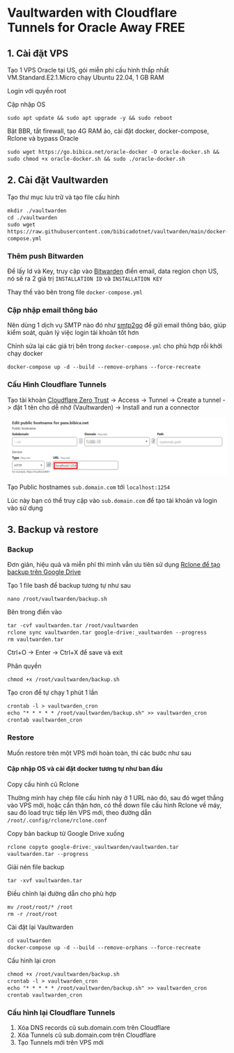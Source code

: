 # Vaultwarden with Cloudflare Tunnels for Oracle Away FREE
## 1. Cài đặt VPS
Tạo 1 VPS Oracle tại US, gói miễn phí cấu hình thấp nhất VM.Standard.E2.1.Micro chạy Ubuntu 22.04, 1 GB RAM

Login với quyền root

Cập nhập OS
```
sudo apt update && sudo apt upgrade -y && sudo reboot
```
Bật BBR, tắt firewall, tạo 4G RAM ảo, cài đặt docker, docker-compose, Rclone và bypass Oracle
```
sudo wget https://go.bibica.net/oracle-docker -O oracle-docker.sh && sudo chmod +x oracle-docker.sh && sudo ./oracle-docker.sh
```
## 2. Cài đặt Vaultwarden
Tạo thư mục lưu trữ và tạo file cấu hình
```
mkdir ./vaultwarden
cd ./vaultwarden
sudo wget https://raw.githubusercontent.com/bibicadotnet/vaultwarden/main/docker-compose.yml
```
### Thêm push Bitwarden
Để lấy Id và Key, truy cập vào [Bitwarden](https://bitwarden.com/host/) điền email, data region chọn US, nó sẽ ra 2 giá trị `INSTALLATION ID` và `INSTALLATION KEY`

Thay thế vào bên trong file `docker-compose.yml`

### Cập nhập email thông báo
Nên dùng 1 dịch vụ SMTP nào đó như [smtp2go](https://www.smtp2go.com/) để gửi email thông báo, giúp kiểm soát, quản lý việc login tài khoản tốt hơn

Chỉnh sửa lại các giá trị bên trong `docker-compose.yml` cho phù hợp rồi khởi chạy docker
```
docker-compose up -d --build --remove-orphans --force-recreate
```
### Cấu Hình Cloudflare Tunnels
Tạo tài khoản [Cloudflare Zero Trust](https://one.dash.cloudflare.com/) -> Access -> Tunnel -> Create a tunnel -> đặt 1 tên cho dễ nhớ (Vaultwarden) -> Install and run a connector

![alt text](https://raw.githubusercontent.com/bibicadotnet/vaultwarden/main/2024-01-21_03-39-50.png)

Tạo Public hostnames `sub.domain.com` tới `localhost:1254`

Lúc này bạn có thể truy cập vào `sub.domain.com` để tạo tài khoản và login vào sử dụng
## 3. Backup và restore
### Backup
Đơn giản, hiệu quả và miễn phí thì mình vẫn ưu tiên sử dụng [Rclone để tạo backup trên Google Drive](https://bibica.net/cau-hinh-backup-webinoly-rclone-cloudflare-r2-va-google-drive/)

Tạo 1 file bash để backup tương tự như sau
```
nano /root/vaultwarden/backup.sh
```
Bên trong điền vào
```
tar -cvf vaultwarden.tar /root/vaultwarden
rclone sync vaultwarden.tar google-drive:_vaultwarden --progress
rm vaultwarden.tar
```
Ctrl+O -> Enter -> Ctrl+X để save và exit

Phân quyền
```
chmod +x /root/vaultwarden/backup.sh
```
Tạo cron để tự chạy 1 phút 1 lần
```
crontab -l > vaultwarden_cron
echo "* * * * * /root/vaultwarden/backup.sh" >> vaultwarden_cron
crontab vaultwarden_cron
```
### Restore
Muốn restore trên một VPS mới hoàn toàn, thì các bước như sau

#### Cập nhập OS và cài đặt docker tương tự như ban đầu

Copy cấu hình cũ Rclone

Thường mình hay chép file cấu hình này ở 1 URL nào đó, sau đó wget thẳng vào VPS mới, hoặc cẩn thận hơn, có thể down file cấu hình Rclone về máy, sau đó load trực tiếp lên VPS mới, theo đường dẫn `/root/.config/rclone/rclone.conf`

Copy bản backup từ Google Drive xuống
```
rclone copyto google-drive:_vaultwarden/vaultwarden.tar vaultwarden.tar --progress
```
Giải nén file backup
```
tar -xvf vaultwarden.tar
```
Điều chỉnh lại đường dẫn cho phù hợp
```
mv /root/root/* /root
rm -r /root/root
```
Cài đặt lại Vaultwarden
```
cd vaultwarden
docker-compose up -d --build --remove-orphans --force-recreate
```
Cấu hình lại cron
```
chmod +x /root/vaultwarden/backup.sh
crontab -l > vaultwarden_cron
echo "* * * * * /root/vaultwarden/backup.sh" >> vaultwarden_cron
crontab vaultwarden_cron
```
### Cấu hình lại Cloudflare Tunnels
1. Xóa DNS records cũ sub.domain.com trên Cloudflare
2. Xóa Tunnels cũ sub.domain.com trên Cloudflare
3. Tạo Tunnels mới trên VPS mới


































